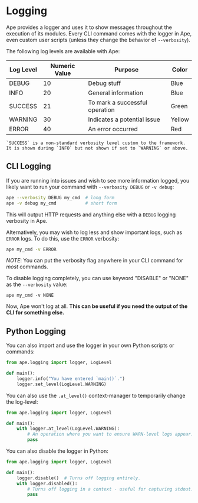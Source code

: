 # Logging

Ape provides a logger and uses it to show messages throughout the execution of its modules.
Every CLI command comes with the logger in Ape, even custom user scripts (unless they change the behavior of `--verbosity`).

The following log levels are available with Ape:

| Log Level | Numeric Value | Purpose                        | Color  |
| --------- | ------------- | ------------------------------ | ------ |
| DEBUG     | 10            | Debug stuff                    | Blue   |
| INFO      | 20            | General information            | Blue   |
| SUCCESS   | 21            | To mark a successful operation | Green  |
| WARNING   | 30            | Indicates a potential issue    | Yellow |
| ERROR     | 40            | An error occurred              | Red    |

```{note}
`SUCCESS` is a non-standard verbosity level custom to the framework.
It is shown during `INFO` but not shown if set to `WARNING` or above.
```

## CLI Logging

If you are running into issues and wish to see more information logged, you likely want to run your command with `--verbosity DEBUG` or `-v debug`:

```bash
ape --verbosity DEBUG my_cmd  # long form
ape -v debug my_cmd           # short form
```

This will output HTTP requests and anything else with a `DEBUG` logging verbosity in Ape.

Alternatively, you may wish to log less and show important logs, such as `ERROR` logs.
To do this, use the `ERROR` verbosity:

```bash
ape my_cmd -v ERROR 
```

*NOTE*: You can put the verbosity flag anywhere in your CLI command for _most_ commands.

To disable logging completely, you can use keyword "DISABLE" or "NONE" as the `--verbosity` value:

```shell
ape my_cmd -v NONE
```

Now, Ape won't log at all.
**This can be useful if you need the output of the CLI for something else.**

## Python Logging

You can also import and use the logger in your own Python scripts or commands:

```python
from ape.logging import logger, LogLevel

def main():
    logger.info("You have entered `main()`.")
    logger.set_level(LogLevel.WARNING)
```

You can also use the `.at_level()` context-manager to temporarily change the log-level:

```python
from ape.logging import logger, LogLevel

def main():
    with logger.at_level(LogLevel.WARNING):
        # An operation where you want to ensure WARN-level logs appear.
        pass
```

You can also disable the logger in Python:

```python
from ape.logging import logger, LogLevel

def main():
    logger.disable()  # Turns off logging entirely.
    with logger.disabled():
        # Turns off logging in a context - useful for capturing stdout.
        pass
```
